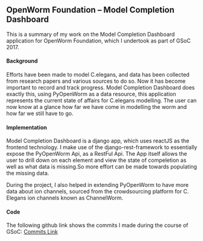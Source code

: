 ## OpenWorm Foundation – Model Completion Dashboard

This is a summary of my work on the Model Completion Dashboard application for OpenWorm Foundation, which I undertook as part of GSoC 2017.

#### Background

Efforts have been made to model C.elegans, and data has been collected from research papers and various sources to do so. Now it has become important to record and track progress.
Model Completion Dashboard does exactly this, using PyOpenWorm as a data resource, this application represents the current state of affairs for C.elegans modelling. The user can now know at a glance how far we have come in modelling the worm and how far we still have to go.


#### Implementation

Model Completion Dashboard is a django app, which uses reactJS as the frontend technology.
I make use of the django-rest-framework to essentially expose the PyOpenWorm Api, as a RestFul Api.
The App itself allows the user to drill down on each element and view the state of compeletion as well as what data is missing.So more effort can be made towards populating the missing data.

During the project, I also helped in extending PyOpenWorm to have more data about ion channels, sourced from the crowdsourcing platform for C. Elegans ion channels known as ChannelWorm.


#### Code

The following github link shows the commits I made during the course of GSoC:
 [Commits Link](https://github.com/openworm/model_completion_dashboard/commits/509ea19c4f045f49cce7958b3e612153e39e157b)
